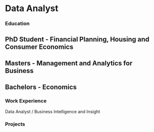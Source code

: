 # Data Analyst

### Education 
## PhD Student - Financial Planning, Housing  and Consumer Economics
## Masters - Management and Analytics for Business
## Bachelors - Economics

### Work Experience
Data Analyst / Business Intelligence and Insight 

### Projects 
